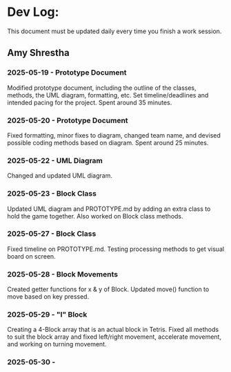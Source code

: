# Dev Log:

This document must be updated daily every time you finish a work session.

## Amy Shrestha

### 2025-05-19 - Prototype Document
Modified prototype document, including the outline of the classes, methods, the UML diagram, formatting, etc. Set timeline/deadlines and intended pacing for the project. Spent around 35 minutes.

### 2025-05-20 - Prototype Document
Fixed formatting, minor fixes to diagram, changed team name, and devised possible coding methods based on diagram. Spent around 25 minutes.

### 2025-05-22 - UML Diagram
Changed and updated UML diagram.

### 2025-05-23 - Block Class
Updated UML diagram and PROTOTYPE.md by adding an extra class to hold the game together. Also worked on Block class methods.

### 2025-05-27 - Block Class
Fixed timeline on PROTOTYPE.md. Testing processing methods to get visual board on screen.

### 2025-05-28 - Block Movements
Created getter functions for x & y of Block. Updated move() function to move based on key pressed.

### 2025-05-29 - "I" Block
Creating a 4-Block array that is an actual block in Tetris. Fixed all methods to suit the block array and fixed left/right movement, accelerate movement, and working on turning movement.

### 2025-05-30 - 

